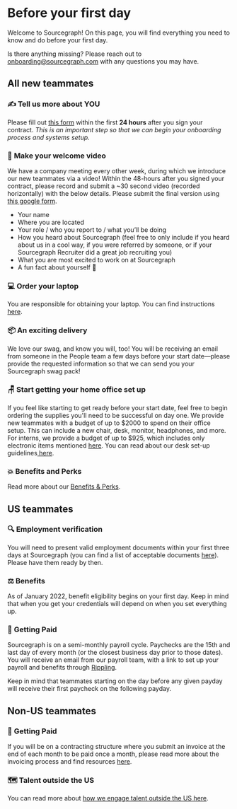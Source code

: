 # Before your first day

Welcome to Sourcegraph! On this page, you will find everything you need to know and do before your first day.

Is there anything missing? Please reach out to [onboarding@sourcegraph.com](mailto:onboarding@sourcegraph.com) with any questions you may have.

## All new teammates

### ✍️ **Tell us more about YOU**

Please fill out [this form](https://forms.gle/Tim5dVFrFRHsJmcf7) within the first **24 hours** after you sign your contract. _This is an important step so that we can begin your onboarding process and systems setup._

### 🎥 **Make your welcome video**

We have a company meeting every other week, during which we introduce our new teammates via a video! Within the 48-hours after you signed your contract, please record and submit a ~30 second video (recorded horizontally) with the below details. Please submit the final version using [this google form](https://docs.google.com/forms/d/e/1FAIpQLSfH6DQORMhFO7CLzqYaOCSFKE79QAdSW_Sr1WLzk4hhtpCFpw/viewform?usp=sf_link).

- Your name
- Where you are located
- Your role / who you report to / what you’ll be doing
- How you heard about Sourcegraph (feel free to only include if you heard about us in a cool way, if you were referred by someone, or if your Sourcegraph Recruiter did a great job recruiting you)
- What you are most excited to work on at Sourcegraph
- A fun fact about yourself 🎉

### 💻 **Order your laptop**

You are responsible for obtaining your laptop. You can find instructions [here](../../benefits-pay-perks/benefits-perks/spending-company-money.md#computers).

### 📦 **An exciting delivery**

We love our swag, and know you will, too! You will be receiving an email from someone in the People team a few days before your start date—please provide the requested information so that we can send you your Sourcegraph swag pack!

### 🪑 **Start getting your home office set up**

If you feel like starting to get ready before your start date, feel free to begin ordering the supplies you'll need to be successful on day one. We provide new teammates with a budget of up to $2000 to spend on their office setup. This can include a new chair, desk, monitor, headphones, and more. For interns, we provide a budget of up to $925, which includes only electronic items mentioned [here](../../benefits-pay-perks/benefits-perks/spending-company-money.md).
You can read about our desk set-up guidelines[ here](../../benefits-pay-perks/benefits-perks/spending-company-money.md#desk-items).

### 💥 **Benefits and Perks**

Read more about our [Benefits & Perks](../../benefits-pay-perks/benefits-perks/index.md).

## US teammates

### 🔍 **Employment verification**

You will need to present valid employment documents within your first three days at Sourcegraph (you can find a list of acceptable documents [here](https://www.uscis.gov/i-9-central/form-i-9-acceptable-documents)). Please have them ready by then.

### ⚖️ **Benefits**

As of January 2022, benefit eligibility begins on your first day. Keep in mind that when you get your credentials will depend on when you set everything up.

### 💸 **Getting Paid**

Sourcegraph is on a semi-monthly payroll cycle. Paychecks are the 15th and last day of every month (or the closest business day prior to those dates). You will receive an email from our payroll team, with a link to set up your payroll and benefits through [Rippling](../../departments/people-talent/people-ops/tools/people-ops-faqs.md#sts=Q.%20Where%20and%20when%20do%20I%20receive%20my%20Rippling%20invitation?).

Keep in mind that teammates starting on the day before any given payday will receive their first paycheck on the following payday.

## Non-US teammates

### 💸 **Getting Paid**

If you will be on a contracting structure where you submit an invoice at the end of each month to be paid once a month, please read more about the invoicing process and find resources [here](../../benefits-pay-perks/pay-expenses/invoices.md).

### 🗺 **Talent outside the US**

You can read more about [how we engage talent outside the US here](../../departments/people-talent/people-ops/process/how-we-engage-talent-outside-the-us/index.md).
